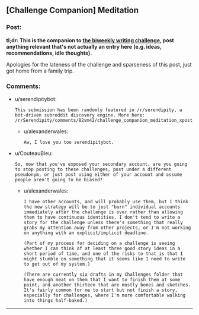 ## [Challenge Companion] Meditation

### Post:

**tl;dr: This is the companion to [the biweekly writing challenge](https://www.reddit.com/r/rational/comments/82u2ei/biweekly_challenge_meditation/), post anything relevant that's not actually an entry here (e.g. ideas, recommendations, idle thoughts).**

Apologies for the lateness of the challenge and sparseness of this post, just got home from a family trip.

### Comments:

- u/serendipitybot:
  ```
  This submission has been randomly featured in /r/serendipity, a bot-driven subreddit discovery engine. More here: /r/Serendipity/comments/82vm42/challenge_companion_meditation_xpost_from/
  ```

  - u/alexanderwales:
    ```
    Aw, I love you too serendipitybot.
    ```

- u/CouteauBleu:
  ```
  So, now that you've exposed your secondary account, are you going to stop posting to these challenges, post under a different pseudonym, or just post using either of your account and assume people aren't going to be biased?
  ```

  - u/alexanderwales:
    ```
    I have other accounts, and will probably use them, but I think the new strategy will be to just "burn" individual accounts immediately after the challenge is over rather than allowing them to have continuous identities. I don't tend to write a story for the challenge unless there's something that really grabs my attention away from other projects, or I'm not working on anything with an explicit/implicit deadline.

    (Part of my process for deciding on a challenge is seeing whether I can think of at least three good story ideas in a short period of time, and one of the risks to that is that I might stumble on something that it seems like I need to write to get out of my system.)

    (There are currently six drafts in my Challenges folder that have enough meat on them that I want to finish them at some point, and another thirteen that are mostly bones and sketches. It's fairly common for me to start but not finish a story, especially for challenges, where I'm more comfortable walking into things half-baked.)
    ```

---

